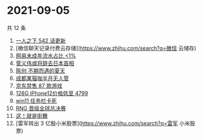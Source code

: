 # 2021-09-05

共 12 条

<!-- BEGIN ZHIHUSEARCH -->
<!-- 最后更新时间 Sun Sep 05 2021 03:10:02 GMT+0800 (China Standard Time) -->
1. [一人之下 542 话更新](https://www.zhihu.com/search?q=一人之下 )
1. [微信聊天记录付费云存储](https://www.zhihu.com/search?q=微信 云储存)
1. [网易未成年流水占比 <1%](https://www.zhihu.com/search?q=网易游戏)
1. [菅义伟或将辞去日本首相](https://www.zhihu.com/search?q=菅义伟)
1. [陈创 不期而遇的夏天](https://www.zhihu.com/search?q=不期而遇的夏天)
1. [成都某猫咖半月无人管](https://www.zhihu.com/search?q=成都猫咖)
1. [京东禁售 87 款游戏](https://www.zhihu.com/search?q=禁售游戏)
1. [128G iPhone12价格低至 4799](https://www.zhihu.com/search?q=iPhone12)
1. [win11 任务栏卡死](https://www.zhihu.com/search?q=windows任务栏)
1. [RNG 晋级全球总决赛](https://www.zhihu.com/search?q=RNG)
1. [这！就是街舞](https://www.zhihu.com/search?q=这就是街舞)
1. [雷军转出 3 亿股小米股票](https://www.zhihu.com/search?q=雷军 小米股票)
<!-- END ZHIHUSEARCH -->
